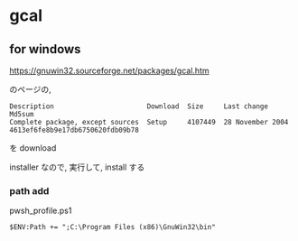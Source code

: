 
# gcal


## for windows

https://gnuwin32.sourceforge.net/packages/gcal.htm

のページの, 

```
Description                       Download  Size     Last change       Md5sum
Complete package, except sources  Setup     4107449  28 November 2004  4613ef6fe8b9e17db6750620fdb09b78
```

を download

installer なので, 実行して, install する


### path add

pwsh_profile.ps1

```
$ENV:Path += ";C:\Program Files (x86)\GnuWin32\bin"
```



